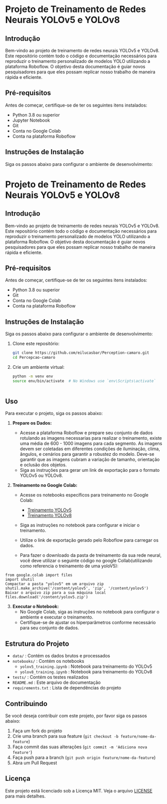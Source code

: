 # Projeto de Treinamento de Redes Neurais YOLOv5 e YOLOv8

## Introdução

Bem-vindo ao projeto de treinamento de redes neurais YOLOv5 e YOLOv8. Este repositório contém todo o código e documentação necessários para reproduzir o treinamento personalizado de modelos YOLO utilizando a plataforma Roboflow. O objetivo desta documentação é guiar novos pesquisadores para que eles possam replicar nosso trabalho de maneira rápida e eficiente.

## Pré-requisitos

Antes de começar, certifique-se de ter os seguintes itens instalados:

- Python 3.8 ou superior
- Jupyter Notebook
- Git
- Conta no Google Colab
- Conta na plataforma Roboflow

## Instruções de Instalação

Siga os passos abaixo para configurar o ambiente de desenvolvimento:

# Projeto de Treinamento de Redes Neurais YOLOv5 e YOLOv8

## Introdução

Bem-vindo ao projeto de treinamento de redes neurais YOLOv5 e YOLOv8. Este repositório contém todo o código e documentação necessários para reproduzir o treinamento personalizado de modelos YOLO utilizando a plataforma Roboflow. O objetivo desta documentação é guiar novos pesquisadores para que eles possam replicar nosso trabalho de maneira rápida e eficiente.

## Pré-requisitos

Antes de começar, certifique-se de ter os seguintes itens instalados:

- Python 3.8 ou superior
- Git
- Conta no Google Colab
- Conta na plataforma Roboflow

## Instruções de Instalação

Siga os passos abaixo para configurar o ambiente de desenvolvimento:

1. Clone este repositório:
    ```sh
    git clone https://github.com/eilucasbar/Perception-camaro.git
    cd Percepcao-camaro
    ```

2. Crie um ambiente virtual:
    ```sh
    python -m venv env
    source env/bin/activate  # No Windows use `env\Scripts\activate`
    			      
    ```

## Uso

Para executar o projeto, siga os passos abaixo:

1. **Prepare os Dados:**
    - Acesse a plataforma Roboflow e prepare seu conjunto de dados rotulando as imagens necessarias para realizar o treinamento, existe uma média de 600 - 1000 imagens para cada segmento. As imagens devem ser coletadas em diferentes condições de iluminação, clima, ângulos, e cenários para garantir a robustez do modelo.
Deve-se garantir que as imagens cubram a variação de tamanho, orientação e oclusão dos objetos. 
    - Siga as instruções para gerar um link de exportação para o formato YOLOv5 ou YOLOv8.
    

2. **Treinamento no Google Colab:**
    - Acesse os notebooks específicos para treinamento no Google Colab:
      - [Treinamento YOLOv5](https://colab.research.google.com/github/roboflow/notebooks/blob/main/notebooks/train-yolov5-object-detection-on-custom-data.ipynb)
      - [Treinamento YOLOv8](https://colab.research.google.com/github/roboflow/notebooks/blob/main/notebooks/train-yolov8-object-detection-on-custom-dataset.ipynb)

    - Siga as instruções no notebook para configurar e iniciar o treinamento.
    - Utilize o link de exportação gerado pelo Roboflow para carregar os dados.
    - Para fazer o downloado da pasta de treinamento da sua rede neural, você deve utilizar o seguinte código no google Collab(utilizando como referencia o treinamento de uma yoloV5):
```
from google.colab import files
import shutil
Compactar a pasta "yolov5" em um arquivo zip
shutil.make_archive('/content/yolov5', 'zip', '/content/yolov5')
Baixar o arquivo zip para a sua máquina local
files.download('/content/yolov5.zip')
```


3. **Executar o Notebook:**
    - No Google Colab, siga as instruções no notebook para configurar o ambiente e executar o treinamento.
    - Certifique-se de ajustar os hiperparâmetros conforme necessário para seu conjunto de dados.

## Estrutura do Projeto

- `data/` : Contém os dados brutos e processados
- `notebooks/` : Contém os notebooks 
  - `yolov5_training.ipynb` : Notebook para treinamento do YOLOv5
  - `yolov8_training.ipynb` : Notebook para treinamento do YOLOv8
- `tests/` : Contém os testes realizados
- `README.md` : Este arquivo de documentação
- `requirements.txt` : Lista de dependências do projeto

## Contribuindo

Se você deseja contribuir com este projeto, por favor siga os passos abaixo:

1. Faça um fork do projeto
2. Crie uma branch para sua feature (`git checkout -b feature/nome-da-feature`)
3. Faça commit das suas alterações (`git commit -m 'Adiciona nova feature'`)
4. Faça push para a branch (`git push origin feature/nome-da-feature`)
5. Abra um Pull Request

## Licença

Este projeto está licenciado sob a Licença MIT. Veja o arquivo [LICENSE](LICENSE) para mais detalhes.



